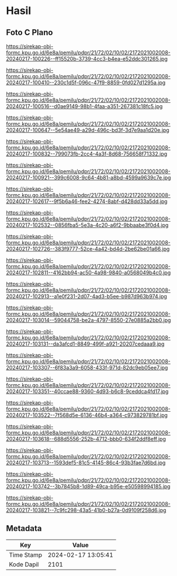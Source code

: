 # Hasil

## Foto C Plano

https://sirekap-obj-formc.kpu.go.id/6e8a/pemilu/pdpr/21/72/02/10/02/2172021002008-20240217-100226--ff15520b-3739-4cc3-b4ea-e52ddc301265.jpg

https://sirekap-obj-formc.kpu.go.id/6e8a/pemilu/pdpr/21/72/02/10/02/2172021002008-20240217-100410--230c1d5f-096c-47f9-8859-0fd027d1295a.jpg

https://sirekap-obj-formc.kpu.go.id/6e8a/pemilu/pdpr/21/72/02/10/02/2172021002008-20240217-100516--d0ae9149-98b1-4faa-a351-267381c18fc5.jpg

https://sirekap-obj-formc.kpu.go.id/6e8a/pemilu/pdpr/21/72/02/10/02/2172021002008-20240217-100647--5e54ae49-a29d-496c-bd3f-3d7e9aa1d20e.jpg

https://sirekap-obj-formc.kpu.go.id/6e8a/pemilu/pdpr/21/72/02/10/02/2172021002008-20240217-100832--799073fb-2cc4-4a3f-8d68-756658f71332.jpg

https://sirekap-obj-formc.kpu.go.id/6e8a/pemilu/pdpr/21/72/02/10/02/2172021002008-20240217-100921--399c6008-9c64-4b81-a8bd-4599a9639c7e.jpg

https://sirekap-obj-formc.kpu.go.id/6e8a/pemilu/pdpr/21/72/02/10/02/2172021002008-20240217-102617--9f5b6a46-fee2-4274-8abf-d428dd33a5dd.jpg

https://sirekap-obj-formc.kpu.go.id/6e8a/pemilu/pdpr/21/72/02/10/02/2172021002008-20240217-102532--0856fba5-5e3a-4c20-a6f2-9bbaabe3f0d4.jpg

https://sirekap-obj-formc.kpu.go.id/6e8a/pemilu/pdpr/21/72/02/10/02/2172021002008-20240217-102726--383f9777-52ce-4a42-bd4d-2be62be01a66.jpg

https://sirekap-obj-formc.kpu.go.id/6e8a/pemilu/pdpr/21/72/02/10/02/2172021002008-20240217-102811--4162bb94-ac50-4a98-9840-a0568049b4c0.jpg

https://sirekap-obj-formc.kpu.go.id/6e8a/pemilu/pdpr/21/72/02/10/02/2172021002008-20240217-102913--a1e0f231-2d07-4ad3-b5ee-b987d963b974.jpg

https://sirekap-obj-formc.kpu.go.id/6e8a/pemilu/pdpr/21/72/02/10/02/2172021002008-20240217-103014--59044758-be2a-4797-8550-27e0885a2bb0.jpg

https://sirekap-obj-formc.kpu.go.id/6e8a/pemilu/pdpr/21/72/02/10/02/2172021002008-20240217-103131--da3afcd1-8849-499f-a921-20207cedaaa9.jpg

https://sirekap-obj-formc.kpu.go.id/6e8a/pemilu/pdpr/21/72/02/10/02/2172021002008-20240217-103307--6f83a3a9-6058-433f-971d-82dc9eb05ee7.jpg

https://sirekap-obj-formc.kpu.go.id/6e8a/pemilu/pdpr/21/72/02/10/02/2172021002008-20240217-103351--40ccae88-9360-4d93-b6c8-9ceddca4fd17.jpg

https://sirekap-obj-formc.kpu.go.id/6e8a/pemilu/pdpr/21/72/02/10/02/2172021002008-20240217-103522--7f568d5e-6136-46b4-a364-c973829781bf.jpg

https://sirekap-obj-formc.kpu.go.id/6e8a/pemilu/pdpr/21/72/02/10/02/2172021002008-20240217-103618--688d5556-252b-4712-bbb0-634f2ddf8eff.jpg

https://sirekap-obj-formc.kpu.go.id/6e8a/pemilu/pdpr/21/72/02/10/02/2172021002008-20240217-103713--1593def5-81c5-4145-86c4-93b3fae7d6bd.jpg

https://sirekap-obj-formc.kpu.go.id/6e8a/pemilu/pdpr/21/72/02/10/02/2172021002008-20240217-103742--3b7845b8-1d89-49ca-b95e-e50598994185.jpg

https://sirekap-obj-formc.kpu.go.id/6e8a/pemilu/pdpr/21/72/02/10/02/2172021002008-20240217-103821--7c9fc298-43a5-41b0-b27a-0d9109f258d6.jpg


## Metadata

| Key        | Value               |
| ---------- | ------------------- |
| Time Stamp | 2024-02-17 13:05:41 |
| Kode Dapil | 2101                |



